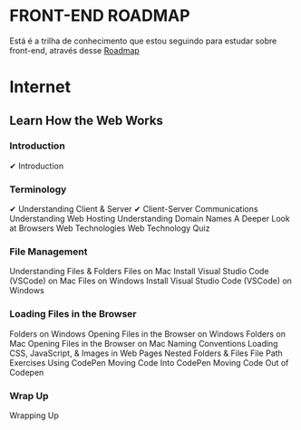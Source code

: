 # FRONT-END ROADMAP
Está é a trilha de conhecimento que estou seguindo para estudar sobre front-end, através desse [Roadmap](https://roadmap.sh/frontend)

# Internet
## Learn How the Web Works
### Introduction
✔ Introduction
### Terminology
✔ Understanding Client & Server
✔ Client-Server Communications
Understanding Web Hosting
Understanding Domain Names
A Deeper Look at Browsers
Web Technologies
Web Technology Quiz
### File Management
Understanding Files & Folders
Files on Mac
Install Visual Studio Code (VSCode) on Mac
Files on Windows
Install Visual Studio Code (VSCode) on Windows
### Loading Files in the Browser
Folders on Windows
Opening Files in the Browser on Windows
Folders on Mac
Opening Files in the Browser on Mac
Naming Conventions
Loading CSS, JavaScript, & Images in Web Pages
Nested Folders & Files
File Path Exercises
Using CodePen
Moving Code Into CodePen
Moving Code Out of Codepen
### Wrap Up
Wrapping Up
